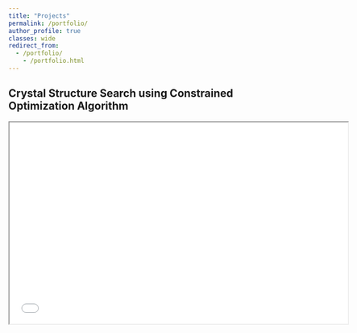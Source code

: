 ```yaml
---
title: "Projects"
permalink: /portfolio/
author_profile: true
classes: wide
redirect_from:
  - /portfolio/
    - /portfolio.html
---
```


Crystal Structure Search using Constrained Optimization Algorithm
------

<iframe src="/files/htmls/IctpThesis.html" width="672" height="400px">
</iframe>

